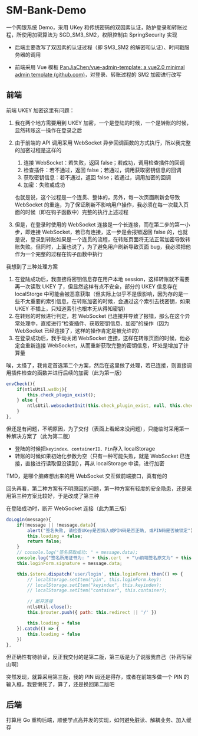 # SM-Bank-Demo

一个网银系统 Demo，采用 UKey 和传统密码的双因素认证，防护登录和转账过程，所使用加密算法为 SGD_SM3_SM2，权限控制由 SpringSecurity 实现

- 后端主要改写了双因素的认证过程（即 SM3_SM2 的解密和认证）、时间戳服务器的调用

- 前端采用 Vue 模板 [PanJiaChen/vue-admin-template: a vue2.0 minimal admin template (github.com)](https://github.com/PanJiaChen/vue-admin-template)，对登录、转账过程的 SM2 加密进行改写

## 前端

前端 UKEY 加密这里有问题：

1. 我在两个地方需要用到 UKEY 加密，一个是登陆的时候，一个是转账的时候，显然转账这一操作在登录之后

2. 由于前端的 API 调用采用 WebSocket 异步回调函数的方式执行，所以我完整的加密过程是这样的

   1. 连接 WebSocket：若失败，返回 false；若成功，调用检查插件的回调
   2. 检查插件：若不通过，返回 false；若通过，调用获取密钥信息的回调
   3. 获取密钥信息：若不通过，返回 false；若通过，调用加密的回调
   4. 加密：失败或成功

   也就是说，这个过程是一个连贯、整体的，另外，每一次页面刷新会导致 WebSocket 的重连，为了保证刷新不影响用户操作，我必须在每一次载入页面的时候（即在钩子函数中）完整的执行上述过程

3. 但是，在登录时使用的 WebSocket 连接是一个长连接，而在第二步的第一小步，即连接 WebSocket，若已有连接，这一步是会报错返回 false 的，也就是说，登录到转账如果是一个连贯的流程，在转账页面将无法正常加密导致转账失败。但同时，上面也说了，为了避免用户刷新导致页面 bug，我必须把他作为一个完整的过程在钩子函数中执行


我想到了三种处理方案

1. 在登陆成功后，我直接将密钥信息存在用户本地 session，这样转账就不需要再一次读取 UKEY 了，但显然这样有点不安全，部分的 UKEY 信息存在 localStorge 中可能会被恶意获取（但实际上似乎不是很影响，因为存的是一些不太重要的索引信息，在转账加密的时候，会通过这个索引去找密钥，如果 UKEY 不插上，只知道索引也根本无从得知密钥）
2. 在转账的时候进行判定，若 WebSocket 已连接并导致了报错，那么在这个异常处理中，直接进行“检查插件、获取密钥信息、加密”的操作（因为 WebSocket 已经连接了，这样的操作肯定是被允许的）
3. 在登录成功后，我手动关闭 WebSocket 连接，这样在转账页面的时候，他必定会重新连接 WebSocket，从而重新获取完整的密钥信息，坏处是增加了计算量

唉，太怪了，我肯定首选第二个方案，然后在这里做了处理，若已连接，则直接调用插件检查的函数并进行后续的加密（此为第一版）

```js
envCheck(){
    if(ntlsUtil.wsObj){
        this.check_plugin_exist();
    } else {
        ntlsUtil.websocketInit(this.check_plugin_exist, null, this.check_plugin_exist);
    }
},
```

但还是有问题，不明原因，为了交付（表面上看起来没问题），只能临时采用第一种解决方案了（此为第二版）

- 登陆的时候把`keyindex、containerID、Pin`存入 localStorage
- 转账的时候如果初始化参数为空（只有一种可能失败，就是 WebSocket 已连接，直接进行读取但没读到），再从 localStorage 中读，进行加密

TMD，是哪个脑瘫想出来的用 WebSocket 交互做前端接口，真有他的

回头再看，第二种方案有不明原因的问题，第一种方案有轻度的安全隐患，还是采用第三种方案比较好，于是改成了第三种

在登陆成功时，断开 WebSocket 连接（此为第三版）

```js
doLogin(message){
    if(!message || !message.data){
        alert("签名失败, 请检查UKey是否插入或PIN码是否正确, 或PIN码是否被锁定");
        this.loading = false;
        return false;
    }
    // console.log("签名获取成功: " + message.data);
    console.log("签名所用证书为: " + this.cert  + "\n前端签名原文为" + this.encodeBase64(this.loginForm.iniData) + "\n前端签名所得密文为: " + message.data)
    this.loginForm.signature = message.data;

    this.$store.dispatch('user/login', this.loginForm).then(() => {
        // localStorage.setItem("pin", this.loginForm.key);
        // localStorage.setItem("keyindex", this.keyindex);
        // localStorage.setItem("container", this.container);
        
        // 断开连接
        ntlsUtil.close();
        this.$router.push({ path: this.redirect || '/' })

        this.loading = false
    }).catch(() => {
        this.loading = false
    })
},
```

但正确性有待验证，反正我交付的是第二版，第三版是为了说服我自己（补药写屎山啊）

突然发现，就算采用第三版，我的 PIN 码还是得存，或者在前端多做一个 PIN 的输入框，我要懒死了，算了，还是换回第二版吧

## 后端

打算用 Go 重构后端，顺便学点高并发的实现，如何避免脏读、解耦业务、加入缓存
